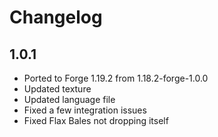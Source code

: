 # Changelog

## 1.0.1
- Ported to Forge 1.19.2 from 1.18.2-forge-1.0.0
- Updated texture
- Updated language file
- Fixed a few integration issues 
- Fixed Flax Bales not dropping itself
